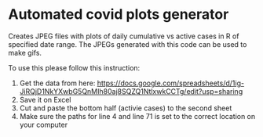 # Automated covid plots generator
Creates JPEG files with plots of daily cumulative vs active cases in R of specified date range.
The JPEGs generated with this code can be used to make gifs.

To use this please follow this instruction:
1. Get the data from here: https://docs.google.com/spreadsheets/d/1ig-JiRQjD1NkYXwbG5QnMIh80aj8SQZQ1NtlxwkCCTg/edit?usp=sharing
2. Save it on Excel
3. Cut and paste the bottom half (activie cases) to the second sheet
4. Make sure the paths for line 4 and line 71 is set to the correct location on your computer
